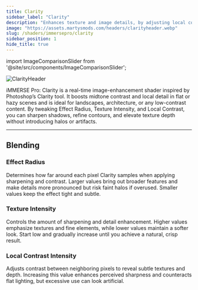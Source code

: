 ```yaml
---
title: Clarity
sidebar_label: "Clarity"
description: "Enhances texture and image details, by adjusting local contrast. simular to Photoshop's Clarity."
image: "https://assets.martysmods.com/headers/clarityheader.webp"
slug: /shaders/immersepro/clarity
sidebar_position: 1
hide_title: true
---
```


<!------------------------IMPORTS ---------------------------->

import ImageComparisonSlider from '@site/src/components/ImageComparisonSlider';

<!------------------------------------------------------------>

![ClarityHeader](https://assets.martysmods.com/headers/clarityheader.webp)

iMMERSE Pro: Clarity is a real-time image-enhancement shader inspired by Photoshop’s Clarity tool. It boosts midtone contrast and local detail in flat or hazy scenes and is ideal for landscapes, architecture, or any low-contrast content. By tweaking Effect Radius, Texture Intensity, and Local Contrast, you can sharpen shadows, refine contours, and elevate texture depth without introducing halos or artifacts.

---

## Blending

### Effect Radius  
Determines how far around each pixel Clarity samples when applying sharpening and contrast. Larger values bring out broader features and make details more pronounced but risk faint halos if overused. Smaller values keep the effect tight and subtle.

### Texture Intensity  
Controls the amount of sharpening and detail enhancement. Higher values emphasize textures and fine elements, while lower values maintain a softer look. Start low and gradually increase until you achieve a natural, crisp result.

<ImageComparisonSlider  
  beforeImage="https://assets.martysmods.com/shaders/clarity/ClarityOriginal2.webp"  
  afterImage="https://assets.martysmods.com/shaders/clarity/ClarityTextureSharpen2.webp"  
  beforeLabel="0.000 Texture Sharpen"  
  afterLabel="1.000 Texture Sharpen"  
/>

### Local Contrast Intensity  
Adjusts contrast between neighboring pixels to reveal subtle textures and depth. Increasing this value enhances perceived sharpness and counteracts flat lighting, but excessive use can look artificial.

<ImageComparisonSlider  
  beforeImage="https://assets.martysmods.com/shaders/clarity/ClarityOriginal2.webp"  
  afterImage="https://assets.martysmods.com/shaders/clarity/ClarityLocalContrast2.webp"  
  beforeLabel="0.000 Local Contrast"  
  afterLabel="1.000 Local Contrast"  
/>
